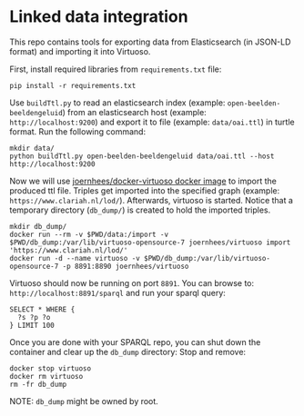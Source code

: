 # Linked data integration

This repo contains tools for exporting data from Elasticsearch (in JSON-LD format) and importing it into Virtuoso.

First, install required libraries from `requirements.txt` file:
```
pip install -r requirements.txt
```

Use `buildTtl.py` to read an elasticsearch index (example: `open-beelden-beeldengeluid`) from an elasticsearch host (example: `http://localhost:9200`) and export it to file (example: `data/oai.ttl`) in turtle format. Run the following command:
```
mkdir data/
python buildTtl.py open-beelden-beeldengeluid data/oai.ttl --host http://localhost:9200
```

Now we will use [joernhees/docker-virtuoso docker image](https://github.com/joernhees/docker-virtuoso) to import the produced ttl file. Triples get imported into the specified graph (example: `https://www.clariah.nl/lod/`). Afterwards, virtuoso is started. Notice that a temporary directory (`db_dump/`) is created to hold the imported triples.
```
mkdir db_dump/
docker run --rm -v $PWD/data:/import -v $PWD/db_dump:/var/lib/virtuoso-opensource-7 joernhees/virtuoso import 'https://www.clariah.nl/lod/'
docker run -d --name virtuoso -v $PWD/db_dump:/var/lib/virtuoso-opensource-7 -p 8891:8890 joernhees/virtuoso
```

Virtuoso should now be running on port `8891`. You can browse to: `http://localhost:8891/sparql` and run your sparql query:
```
SELECT * WHERE {
  ?s ?p ?o
} LIMIT 100
```

Once you are done with your SPARQL repo, you can shut down the container and clear up the `db_dump` directory:
Stop and remove:
```
docker stop virtuoso
docker rm virtuoso
rm -fr db_dump
```

NOTE: `db_dump` might be owned by root.
